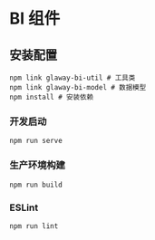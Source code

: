 # BI 组件

## 安装配置
```shell
npm link glaway-bi-util # 工具类
npm link glaway-bi-model # 数据模型
npm install # 安装依赖
```

### 开发启动
```
npm run serve
```

### 生产环境构建
```
npm run build
```

### ESLint
```
npm run lint
```
